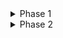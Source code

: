 
<details> <summary>Phase 1</summary>

- [X]  Linear Regression Model
    - [x]  Implement
    - [X]  Write DocStrings
- [X]  Logistic Regression Model
    - [X]  Implement
    - [X]  Write DocStrings
- [X]  Vanilla Neural Networks
    - [X]  Implement
    - [X]  Write DocStrings
</details>

<details> <summary> Phase 2</summary>

**PRESENT MOMENT:**

  - [ ] Implement Bagging

## 1. Validate or add Models
- [X] Linear Regression
  - Validate that it has similar accuracy to sklearn
- [X] Logistic Regression
  - Validate that it has similar accuracy to sklearn
- [X] Neural Network
  - Attempt to work with different datasets (CIFAR, MNIST variations)
- [X] K Nearest Neighbors
- [X] Support Vector Machines
- [X] Decision Trees
- [X] Refactor Examples once pre-built models are adjusted
- [ ] Majority Voting Implementation
  - [X] Make every model compatible with the dimensions (samples, features)
    - [X] Linear Regression
    - [X] Log Reg
    - [X] KNN
    - [X] SVM
  - [X] Hard Voting
  - [x] Soft Voting

- [ ] Bagging Implementation
  - [ ] Utility function (preprocessing) to draw samples from a uniform distribution.
- [ ] Random Forest Implementation
- [ ] Extra Random Forest Implementation
- [ ] Custom Neural Networks



## 2. Add Functionality for Custom Models
### 2.1 Initialization
- [ ] Add functionality for Xavier / He Initialization

### 2.2 Layers
- [ ] Add functionality for regular feed-forward layers
- [ ] Add functionality for Dropout layers
- [ ] Add functionality for BatchNorm layers

### 2.3 Regularization
- [ ] Add functionality for L1 Regularization
- [ ] Add functionality for L2 Regularization

### 2.4 Activation Functions
- [ ] Add functionality for different Activation Functions

### 2.5 Loss Functions & Metrics
- [ ] Add functionality for MSE
- [ ] Add functionality for MAE
- [ ] Add functionality for BCE
- [ ] Add functionality for CCE
- [ ] Add functionality for Smoothed CE

### 2.6 Optimizers
- [ ] Add functionality for Gradient Descent
- [ ] Add functionality for Momentum
- [ ] Add functionality for Nesterov Momentum
- [ ] Add functionality for RMSprop
- [ ] Add functionality for Adam
- [ ] Add functionality for AdaMax
- [ ] Add functionality for Nadam
- [ ] Add functionality for NadaMax

### 2.7 Learning Rate Scheduling
- [ ] Add functionality for Exponential Decay
- [ ] Add functionality for Halving
- [ ] Add functionality for Cyclical Learning Rate

## 3. Add Utilities
- [ ] Add MinMax Normalization
- [ ] Add Standardization (z-score)
- [ ] Add One-hot Encoding
- [ ] Add Mini-batching Data
- [ ] Saving Model Params
- [ ] Loading Bar While model is training ( like pytorch )
- [X] IO - CSV to Numpy
- [X] train_test_split
- [X] x_y_split

- [ ] Create demo video

**MISC**

- A Logger? For Trainign Runs?

****
</details>